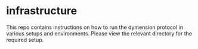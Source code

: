 # infrastructure

This repo contains instructions on how to run the dymension protocol in various setups and environments.
Please view the relevant directory for the required setup.
